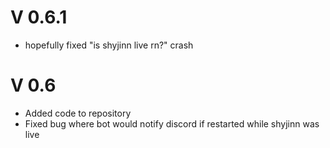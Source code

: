 # V 0.6.1
- hopefully fixed "is shyjinn live rn?" crash

# V 0.6
- Added code to repository
- Fixed bug where bot would notify discord if restarted while shyjinn was live
